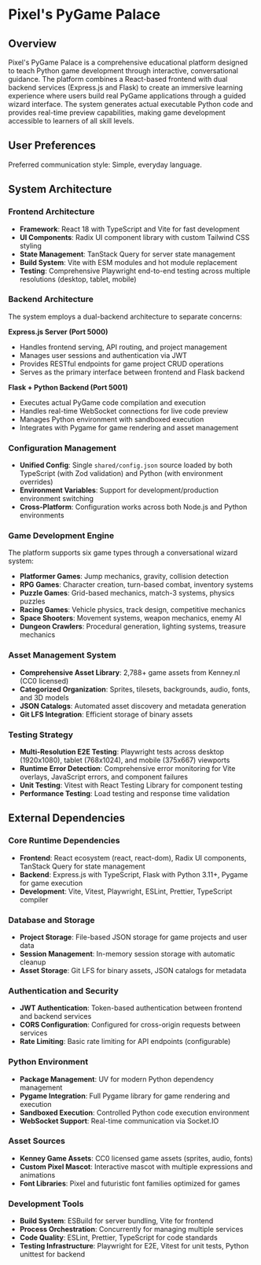# Pixel's PyGame Palace

## Overview

Pixel's PyGame Palace is a comprehensive educational platform designed to teach Python game development through interactive, conversational guidance. The platform combines a React-based frontend with dual backend services (Express.js and Flask) to create an immersive learning experience where users build real PyGame applications through a guided wizard interface. The system generates actual executable Python code and provides real-time preview capabilities, making game development accessible to learners of all skill levels.

## User Preferences

Preferred communication style: Simple, everyday language.

## System Architecture

### Frontend Architecture
- **Framework**: React 18 with TypeScript and Vite for fast development
- **UI Components**: Radix UI component library with custom Tailwind CSS styling
- **State Management**: TanStack Query for server state management
- **Build System**: Vite with ESM modules and hot module replacement
- **Testing**: Comprehensive Playwright end-to-end testing across multiple resolutions (desktop, tablet, mobile)

### Backend Architecture
The system employs a dual-backend architecture to separate concerns:

**Express.js Server (Port 5000)**
- Handles frontend serving, API routing, and project management
- Manages user sessions and authentication via JWT
- Provides RESTful endpoints for game project CRUD operations
- Serves as the primary interface between frontend and Flask backend

**Flask + Python Backend (Port 5001)**
- Executes actual PyGame code compilation and execution
- Handles real-time WebSocket connections for live code preview
- Manages Python environment with sandboxed execution
- Integrates with Pygame for game rendering and asset management

### Configuration Management
- **Unified Config**: Single `shared/config.json` source loaded by both TypeScript (with Zod validation) and Python (with environment overrides)
- **Environment Variables**: Support for development/production environment switching
- **Cross-Platform**: Configuration works across both Node.js and Python environments

### Game Development Engine
The platform supports six game types through a conversational wizard system:
- **Platformer Games**: Jump mechanics, gravity, collision detection
- **RPG Games**: Character creation, turn-based combat, inventory systems
- **Puzzle Games**: Grid-based mechanics, match-3 systems, physics puzzles
- **Racing Games**: Vehicle physics, track design, competitive mechanics
- **Space Shooters**: Movement systems, weapon mechanics, enemy AI
- **Dungeon Crawlers**: Procedural generation, lighting systems, treasure mechanics

### Asset Management System
- **Comprehensive Asset Library**: 2,788+ game assets from Kenney.nl (CC0 licensed)
- **Categorized Organization**: Sprites, tilesets, backgrounds, audio, fonts, and 3D models
- **JSON Catalogs**: Automated asset discovery and metadata generation
- **Git LFS Integration**: Efficient storage of binary assets

### Testing Strategy
- **Multi-Resolution E2E Testing**: Playwright tests across desktop (1920x1080), tablet (768x1024), and mobile (375x667) viewports
- **Runtime Error Detection**: Comprehensive error monitoring for Vite overlays, JavaScript errors, and component failures
- **Unit Testing**: Vitest with React Testing Library for component testing
- **Performance Testing**: Load testing and response time validation

## External Dependencies

### Core Runtime Dependencies
- **Frontend**: React ecosystem (react, react-dom), Radix UI components, TanStack Query for state management
- **Backend**: Express.js with TypeScript, Flask with Python 3.11+, Pygame for game execution
- **Development**: Vite, Vitest, Playwright, ESLint, Prettier, TypeScript compiler

### Database and Storage
- **Project Storage**: File-based JSON storage for game projects and user data
- **Session Management**: In-memory session storage with automatic cleanup
- **Asset Storage**: Git LFS for binary assets, JSON catalogs for metadata

### Authentication and Security
- **JWT Authentication**: Token-based authentication between frontend and backend services
- **CORS Configuration**: Configured for cross-origin requests between services
- **Rate Limiting**: Basic rate limiting for API endpoints (configurable)

### Python Environment
- **Package Management**: UV for modern Python dependency management
- **Pygame Integration**: Full Pygame library for game rendering and execution
- **Sandboxed Execution**: Controlled Python code execution environment
- **WebSocket Support**: Real-time communication via Socket.IO

### Asset Sources
- **Kenney Game Assets**: CC0 licensed game assets (sprites, audio, fonts)
- **Custom Pixel Mascot**: Interactive mascot with multiple expressions and animations
- **Font Libraries**: Pixel and futuristic font families optimized for games

### Development Tools
- **Build System**: ESBuild for server bundling, Vite for frontend
- **Process Orchestration**: Concurrently for managing multiple services
- **Code Quality**: ESLint, Prettier, TypeScript for code standards
- **Testing Infrastructure**: Playwright for E2E, Vitest for unit tests, Python unittest for backend